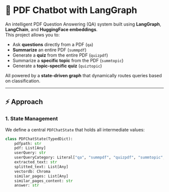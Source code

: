 # 📘 PDF Chatbot with LangGraph  

An intelligent PDF Question Answering (QA) system built using **LangGraph**, **LangChain**, and **HuggingFace embeddings**.  
This project allows you to:  

- Ask **questions** directly from a PDF (`qa`)  
- **Summarize** an entire PDF (`summpdf`)  
- Generate a **quiz** from the entire PDF (`quizpdf`)  
- Summarize a **specific topic** from the PDF (`summtopic`)  
- Generate a **topic-specific quiz** (`quiztopic`)  

All powered by a **state-driven graph** that dynamically routes queries based on classification.  

---

## ⚡️ Approach  

### 1. **State Management**  
We define a central `PDFChatState` that holds all intermediate values:  

```python
class PDFChatState(TypedDict):
    pdfpath: str
    pdf: List[Any]
    userQuery: str
    userQueryCategory: Literal["qa", "summpdf", "quizpdf", "summtopic", "quiztopic"]
    extracted_text: str
    splitted_text: List[Any]
    vectordb: Chroma
    similar_pages: List[Any]
    similar_pages_content: str
    answer: str
